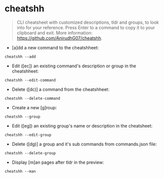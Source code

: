 # cheatshh

> CLI cheatsheet with customized descriptions, tldr and groups, to look into for your reference.
> Press Enter to a command to copy it to your clipboard and exit.
> More information: <https://github.com/AnirudhG07/cheatshh>.

- [a]dd a new command to the cheatshheet:

`cheatshh --add`

- Edit ([ec]) an existing command's description or group in the cheatshheet:

`cheatshh --edit-command`

- Delete ([dc)] a command from the cheatshheet:

`cheatshh --delete-command`

- Create a new [g]roup:

`cheatshh --group`

- Edit ([eg]) an existing group's name or description in the cheatsheet:

`cheatshh --edit-group`

- Delete ([dg)] a group and it's sub commands from commands.json file:

`cheatshh --delete-group`

- Display [m]an pages after tldr in the preview:

`cheatshh --man`
